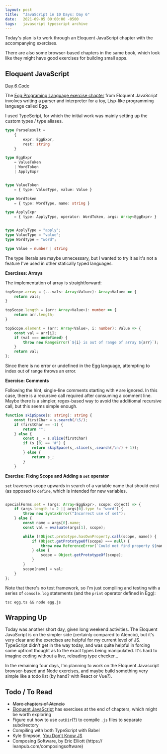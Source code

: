 ```yaml
---
layout: post
title:  "JavaScript in 10 Days: Day 6"
date:   2021-09-05 09:00:00 -0500
tags:   javascript typescript archive
---
```


Today's plan is to work through an Eloquent JavaScript chapter with the accompanying exercises. 

There are also some browser-based chapters in the same book, which look like they might have good exercises for building small apps.

## Eloquent JavaScript

[Day 6 Code](https://github.com/tkuriyama/learn-js/tree/master/snippets/day6)

The [Egg Programing Language exercise chapter](https://eloquentjavascript.net/12_language.html) from Eloquent JavaScript involves writing a parser and interpreter for a toy, Lisp-like programming language called Egg.

I used TypeScript, for which the initial work was mainly setting up the custom types / type aliases.

```typescript
type ParseResult =
    {
        expr: EggExpr,
        rest: string
    }

type EggExpr
    = ValueToken
    | WordToken
    | ApplyExpr


type ValueToken
    = { type: ValueType, value: Value }

type WordToken
    = { type: WordType, name: string }

type ApplyExpr
    = { type: ApplyType, operator: WordToken, args: Array<EggExpr> }


type ApplyType = "apply";
type ValueType = "value";
type WordType = "word";

type Value = number | string
```

The type literals are maybe unnecessary, but I wanted to try it as it's not a feature I've used in other statically typed languages.

**Exercises: Arrays**

The implementation of array is straightforward:

```typescript
topScope.array = (...vals: Array<Value>): Array<Value> => {
    return vals;
}

topScope.length = (arr: Array<Value>): number => {
    return arr.length;
}

topScope.element = (arr: Array<Value>, i: number): Value => {
    const val = arr[i];
    if (val === undefined) {
        throw new RangeError(`${i} is out of range of array ${arr}`);
    }
    return val;
};
```

Since there is no error or undefined in the Egg language, attempting to index out of range throws an error.

**Exercise: Comments**

Following the hint, single-line comments starting with `#` are ignored. In this case, there is a recursive call required after consuming a comment line. Maybe there is a simpler, regex-based way to avoid the additiomal recursive call, but this seems simple enough.

```typescript
function skipSpace(s: string): string {
    const firstChar = s.search(/\S/);
    if (firstChar == -1) {
        return "";
    } else {
        const s_ = s.slice(firstChar)
        if (s_[0] == '#') {
            return skipSpace(s_.slice(s_.search(/\n/) + 1));
        } else {
            return s_;
        }
    }
```

**Exercise: Fixing Scope and Adding a `set` operator**

`set` traverses scope upwards in search of a variable name that should exist (as opposed to `define`, which is intended for new variables.

```javascript

specialForms.set = (args: Array<EggExpr>, scope: object) => {
    if (args.length != 2 || args[0].type != "word") {
        throw new SyntaxError("Incorrect use of set");
    } else {
        const name = args[0].name;
        const val = evaluate(args[1], scope);

        while (!Object.prototype.hasOwnProperty.call(scope, name)) {
            if (Object.getPrototypeOf(scope) === null) {
                throw new ReferenceError(`Could not find property ${name} to set with ${val}`);
            } else {
                scope = Object.getPrototypeOf(scope);
            }
        }
        scope[name] = val;
    }
};
```
Note that there's no test framework, so I'm just compiling and testing with a series of `console.log` statements (and the `print` operator defined in Egg):

`tsc egg.ts && node egg.js`


## Wrapping Up

Today was another short day, given long weekend activities. The Eloquent JavaScript is on the simpler side (certainly compared to Atencio), but it's very clear and the exercises are helpful for my current level of JS. TypeScript didn't get in the way today, and was quite helpful in forcing some upfront thought as to the exact types being manipulated. It's hard to imagine coding without a live, reloading type checker...

In the remaining four days, I'm planning to work on the Eloquent Javascript browser-based and Node exercises, and maybe build something very simple like a todo list (by hand? with React or Vue?).


## Todo / To Read

- ~~More chapters of  Atencio~~
- [Eloquent JavaScript](https://eloquentjavascript.net/) has exercises at the end of chapters, which might be worth exploring
- Figure out how to use `outDir`(?) to compile `.js` files to separate subdirectory
- Compiling with both TypeScript with Babel
- Kyle Simpson, [You Don't Know JS](https://github.com/getify/You-Dont-Know-JS/tree/1st-ed)
- Composing Software, by Eric Elliott (https:// leanpub.com/composingsoftware)

